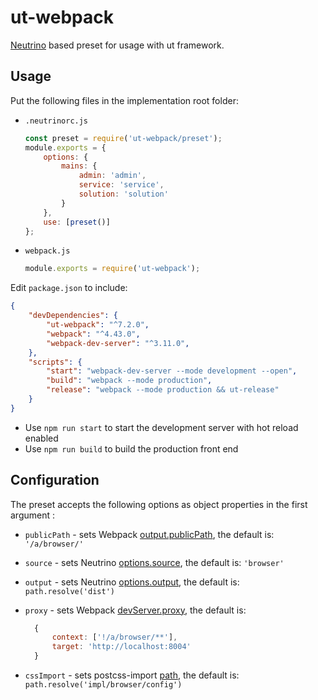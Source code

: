 # ut-webpack

[Neutrino](https://neutrinojs.org/) based preset for usage with ut framework.

## Usage

Put the following files in the implementation root folder:

- `.neutrinorc.js`

  ```js
  const preset = require('ut-webpack/preset');
  module.exports = {
      options: {
          mains: {
              admin: 'admin',
              service: 'service',
              solution: 'solution'
          }
      },
      use: [preset()]
  };
  ```

- `webpack.js`

  ```js
  module.exports = require('ut-webpack');
  ```

Edit `package.json` to include:

```json
{
    "devDependencies": {
        "ut-webpack": "^7.2.0",
        "webpack": "^4.43.0",
        "webpack-dev-server": "^3.11.0",
    },
    "scripts": {
        "start": "webpack-dev-server --mode development --open",
        "build": "webpack --mode production",
        "release": "webpack --mode production && ut-release"
    }
}
```

- Use `npm run start` to start the development server with hot reload enabled
- Use `npm run build` to build the production front end

## Configuration

The preset accepts the following options as object properties
in the first argument :

- `publicPath` - sets Webpack
  [output.publicPath](https://webpack.js.org/configuration/output/#output-publicpath),
  the default is: `'/a/browser/'`
- `source` - sets Neutrino
  [options.source](https://neutrinojs.org/api/#optionssource),
  the default is: `'browser'`
- `output` - sets Neutrino
  [options.output](https://neutrinojs.org/api/#optionsoutput),
  the default is: `path.resolve('dist')`
- `proxy` - sets Webpack
  [devServer.proxy](https://webpack.js.org/configuration/dev-server/#devserverproxy),
  the default is:

  ```js
    {
        context: ['!/a/browser/**'],
        target: 'http://localhost:8004'
    }
  ```

- `cssImport` - sets postcss-import
  [path](https://www.npmjs.com/package/postcss-import#path),
  the default is: `path.resolve('impl/browser/config')`
